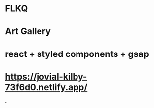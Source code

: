 # FLKQ
# Art Gallery
# react + styled components + gsap 
# https://jovial-kilby-73f6d0.netlify.app/
..
